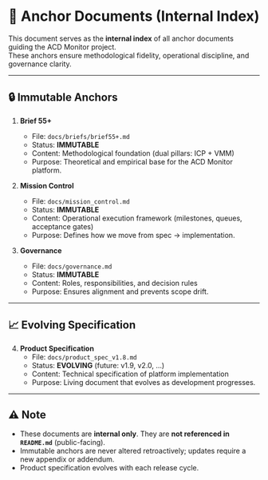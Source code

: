 # 📑 Anchor Documents (Internal Index)

This document serves as the **internal index** of all anchor documents guiding the ACD Monitor project.  
These anchors ensure methodological fidelity, operational discipline, and governance clarity.

---

## 🔒 Immutable Anchors

1. **Brief 55+**  
   - File: `docs/briefs/brief55+.md`  
   - Status: **IMMUTABLE**  
   - Content: Methodological foundation (dual pillars: ICP + VMM)  
   - Purpose: Theoretical and empirical base for the ACD Monitor platform.

2. **Mission Control**  
   - File: `docs/mission_control.md`  
   - Status: **IMMUTABLE**  
   - Content: Operational execution framework (milestones, queues, acceptance gates)  
   - Purpose: Defines how we move from spec → implementation.

3. **Governance**  
   - File: `docs/governance.md`  
   - Status: **IMMUTABLE**  
   - Content: Roles, responsibilities, and decision rules  
   - Purpose: Ensures alignment and prevents scope drift.

---

## 📈 Evolving Specification

4. **Product Specification**  
   - File: `docs/product_spec_v1.8.md`  
   - Status: **EVOLVING** (future: v1.9, v2.0, …)  
   - Content: Technical specification of platform implementation  
   - Purpose: Living document that evolves as development progresses.

---

## ⚠️ Note

- These documents are **internal only**. They are **not referenced in `README.md`** (public-facing).  
- Immutable anchors are never altered retroactively; updates require a new appendix or addendum.  
- Product specification evolves with each release cycle.
